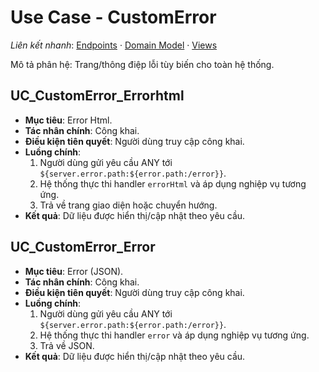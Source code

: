 # Use Case - CustomError

*Liên kết nhanh*: [Endpoints](../../APIs/CustomError/Endpoints.md) · [Domain Model](DomainModel.mmd) · [Views](Views.md)

Mô tả phân hệ: Trang/thông điệp lỗi tùy biến cho toàn hệ thống.

## UC_CustomError_Errorhtml

* **Mục tiêu**: Error Html.
* **Tác nhân chính**: Công khai.
* **Điều kiện tiên quyết**: Người dùng truy cập công khai.
* **Luồng chính**:
  1. Người dùng gửi yêu cầu ANY tới `${server.error.path:${error.path:/error}}`.
  2. Hệ thống thực thi handler `errorHtml` và áp dụng nghiệp vụ tương ứng.
  3. Trả về trang giao diện hoặc chuyển hướng.
* **Kết quả**: Dữ liệu được hiển thị/cập nhật theo yêu cầu.

## UC_CustomError_Error

* **Mục tiêu**: Error (JSON).
* **Tác nhân chính**: Công khai.
* **Điều kiện tiên quyết**: Người dùng truy cập công khai.
* **Luồng chính**:
  1. Người dùng gửi yêu cầu ANY tới `${server.error.path:${error.path:/error}}`.
  2. Hệ thống thực thi handler `error` và áp dụng nghiệp vụ tương ứng.
  3. Trả về JSON.
* **Kết quả**: Dữ liệu được hiển thị/cập nhật theo yêu cầu.
